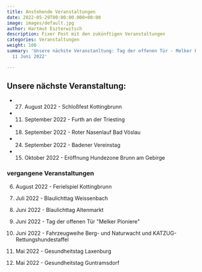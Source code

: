 ```yaml
---
title: Anstehende Veranstaltungen
date: 2022-05-29T00:00:00.000+00:00
image: images/default.jpg
author: Hartmut Eszterwitsch
description: Fixer Post mit den zukünftigen Veranstaltungen
categories: Veranstaltungen
weight: 100
summary: 'Unsere nächste Veranstanltung: Tag der offenen Tür - Melker Pioniere am
  11 Juni 2022'

---
```

## Unsere nächste Veranstaltung:

* 27. August 2022 - Schloßfest Kottingbrunn
* 11. September 2022 - Furth an der Triesting
* 18. September 2022 - Roter Nasenlauf Bad Vöslau
* 24. September 2022 - Badener Vereinstag
* 15. Oktober 2022 - Eröffnung Hundezone Brunn am Gebirge

### vergangene Veranstaltungen

6. August 2022 - Ferielspiel Kottingbrunn


16. Juli 2022 - Blaulichttag Weissenbach 


18. Juni 2022 - Blaulichttag Altenmarkt 


11. Juni 2022 - Tag der offenen Tür "Melker Pioniere"


4. Juni 2022 - Fahrzeugweihe Berg- und Naturwacht und KATZUG-Rettungshundestaffel


14. Mai 2022 - Gesundheitstag Laxenburg 


7. Mai 2022 - Gesundheitstag Guntramsdorf